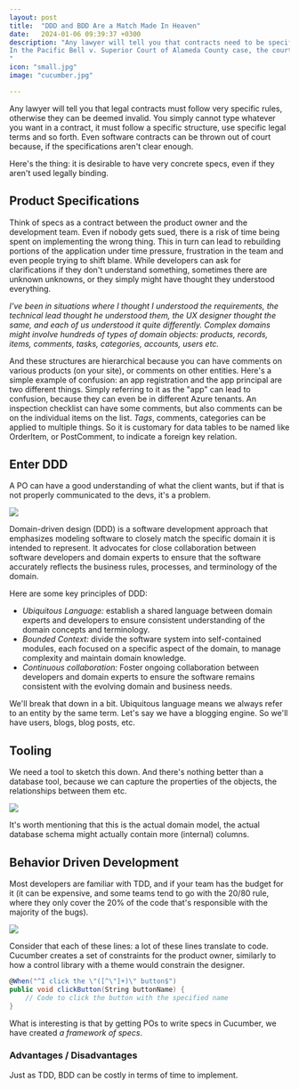 ```yaml
---
layout: post
title:  "DDD and BDD Are a Match Made In Heaven"
date:   2024-01-06 09:39:37 +0300
description: "Any lawyer will tell you that contracts need to be specific, otherwise they can be thrown out of court quite easily. Prenuptial agreements are famous for being thrown out of court.
In the Pacific Bell v. Superior Court of Alameda County case, the court held that a contract between a telephone company and its customers was invalid because it was ambiguous and did not clearly define the scope of the company’s services.
"
icon: "small.jpg"
image: "cucumber.jpg"

---
```

Any lawyer will tell you that legal contracts must follow very specific rules, otherwise they can be deemed invalid. You simply cannot type whatever you want in a contract, it must follow a specific structure, use specific legal terms and so forth. Even software contracts can be thrown out of court because, if the specifications aren't clear enough.

Here's the thing: it is desirable to have very concrete specs, even if they aren't used legally binding.

## Product Specifications

Think of specs as a contract between the product owner and the development team. Even if nobody gets sued, there is a risk of time being spent on implementing the wrong thing. This in turn can lead to rebuilding portions of the application under time pressure, frustration in the team and even people trying to shift blame. While developers can ask for clarifications if they don't understand something, sometimes there are unknown unknowns, or they simply might have thought they understood everything.

*I've been in situations where I thought I understood the requirements, the technical lead thought he understood them, the UX designer thought the same, and each of us understood it quite differently. Complex domains might involve hundreds of types of domain objects: products, records, items, comments, tasks, categories, accounts, users etc.*

And these structures are hierarchical because you can have comments on various products (on your site), or comments on other entities. Here's a simple example of confusion: an app registration and the app principal are two different things. Simply referring to it as the "app" can lead to confusion, because they can even be in different Azure tenants. An inspection checklist can have some comments, but also comments can be on the individual items on the list. *Tags*, comments, categories can be applied to multiple things. So it is customary for data tables to be named like OrderItem, or PostComment, to indicate a foreign key relation.

## Enter DDD

A PO can have a good understanding of what the client wants, but if that is not properly communicated to the devs, it's a problem.

<img src="ddd.jpg" class="img" />

Domain-driven design (DDD) is a software development approach that emphasizes modeling software to closely match the specific domain it is intended to represent. It advocates for close collaboration between software developers and domain experts to ensure that the software accurately reflects the business rules, processes, and terminology of the domain.

Here are some key principles of DDD:

* *Ubiquitous Language:* establish a shared language between domain experts and developers to ensure consistent understanding of the domain concepts and terminology.
* *Bounded Context:* divide the software system into self-contained modules, each focused on a specific aspect of the domain, to manage complexity and maintain domain knowledge.
* *Continuous collaboration:* Foster ongoing collaboration between developers and domain experts to ensure the software remains consistent with the evolving domain and business needs.

We'll break that down in a bit. Ubiquitous language means we always refer to an entity by the same term. Let's say we have a blogging engine. So we'll have users, blogs, blog posts, etc.


## Tooling

We need a tool to sketch this down. And there's nothing better than a database tool, because we can capture the properties of the objects, the relationships between them etc.

<img src="domain.png" class="img" />

It's worth mentioning that this is the actual domain model, the actual database schema might actually contain more (internal) columns.



## Behavior Driven Development
Most developers are familiar with TDD, and if your team has the budget for it (it can be expensive, and some teams tend to go with the 20/80 rule, where they only cover the 20% of the code that's responsible with the majority of the bugs). 

<img src="cucumber.jpg" class="img" />

Consider that each of these lines: a lot of these lines translate to code. Cucumber creates a set of constraints for the product owner, similarly to how a control library with a theme would constrain the designer. 
```csharp
@When("^I click the \"([^\"]+)\" button$")
public void clickButton(String buttonName) {
    // Code to click the button with the specified name
}
```

What is interesting is that by getting POs to write specs in Cucumber, we have created *a framework of specs*.

### Advantages / Disadvantages

Just as TDD, BDD can be costly in terms of time to implement.